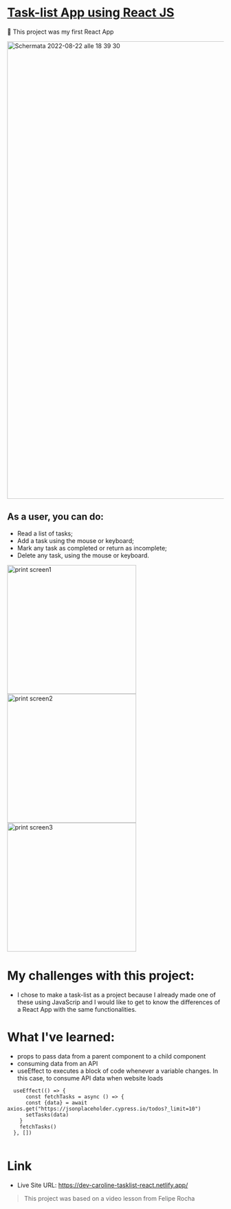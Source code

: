 # [Task-list App using React JS]([https://dev-caroline-tasklist-react.netlify.app](https://task-list-react-two.vercel.app/)/)

:pushpin: This project was my first React App 

<img width="1065" alt="Schermata 2022-08-22 alle 18 39 30" src="https://user-images.githubusercontent.com/104517812/185973819-eed8e244-48bb-4a4f-a749-0ad3c6baa4e1.png">


## As a user, you can do:
 - Read a list of tasks;
 - Add a task using the mouse or keyboard;
 - Mark any task as completed or return as incomplete;
 - Delete any task, using the mouse or keyboard.


<img width="300" alt="print screen1" src="https://user-images.githubusercontent.com/104517812/185975273-1c90a348-94fe-4bbf-8cdf-5b36f4c896e3.png">
<img width="300" alt="print screen2" src="https://user-images.githubusercontent.com/104517812/185975290-b734c50e-d743-468f-9262-260a5f54876d.png">
<img width="300" alt="print screen3" src="https://user-images.githubusercontent.com/104517812/185975305-0fa0edd0-cf18-4a1d-abd8-403369e3905c.png">


# My challenges with this project:
- I chose to make a task-list as a project because I already made one of these using JavaScrip and I would like to get to know the differences of a React App with the same functionalities.

# What I've learned:
- props to pass data from a parent component to a child component
- consuming data from an API
- useEffect to executes a block of code whenever a variable changes. In this case, to consume API data when website loads
```
  useEffect(() => {
      const fetchTasks = async () => {
      const {data} = await axios.get("https://jsonplaceholder.cypress.io/todos?_limit=10")
      setTasks(data)
    }
    fetchTasks()
  }, [])
 
```

# Link
- Live Site URL: https://dev-caroline-tasklist-react.netlify.app/


> This project was based on a video lesson from Felipe Rocha
